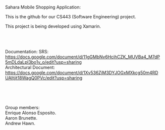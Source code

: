 Sahara Mobile Shopping Application:  

This is the github for our CS443 (Software Engineering) project.  

This project is being developed using Xamarin.

</br></br></br>
Documentation:
SRS:   https://docs.google.com/document/d/11gGMbNv6HcihCZK_MUVBa4_M7dP5mDLdaLpl3bo1v_o/edit?usp=sharing </br>
Architectural Document:   https://docs.google.com/document/d/1Xv536ZjM3DYJOGxMXkcg50m4RDUAItjit18WagQ0PVc/edit?usp=sharing </br>

</br></br></br>

Group members:  
Enrique Alonso Esposito. </br>
Aaron Brunette. </br>
Andrew Hawn. </br>
